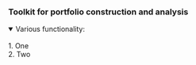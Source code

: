### Toolkit for portfolio construction and analysis
<details open>
<summary>Various functionality:</summary>
<br>
1. One<br>
2. Two

</details>
